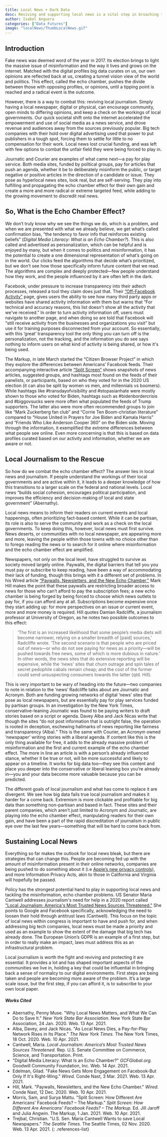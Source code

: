 ```yaml
---
title: Local News + Dark Data 
desc: Reviving and supporting local news is a vital step in broaching the dangerous and growing political divide escalated by rampant misinformation online and off. 
author: Isabel Anguera
categories: ["Data Futures"]
image: "localNews/ThumbLocalNews.gif"
---
```


## Introduction
Fake news was deemed word of the year in 2017. Its election brings to light the massive issue of misinformation and the way it lives and grows on the internet. Matched with the digital profiles big data curates on us, our own opinions are reflected back at us, creating a tunnel vision view of the world and politics. This effect, called the echo chamber, pushes the divide between those with opposing profiles, or opinions, until a tipping point is reached and a radical event is the outcome.

However, there is a way to combat this: reviving local journalism. Simply having a local newspaper, digital or physical, can encourage community, open minds to differing opinions, and keep a check on the workings of local governments. Our quick societal shift onto the internet accelerated the empowerment and use of social media as a news service, and drove revenue and audiences away from the sources previously popular. Big tech companies with their hold over digital advertising used that power to put publishers in a tough spot, forcing them to settle for little to no compensation for their work. Local news lost crucial funding, and was left with few options to combat the unfair field they were being forced to play in.

Journatic and Courier are examples of what came next—a pay for play service. Both media sites, funded by political groups, pay for articles that push an agenda, whether it be to deliberately misinform the public, or target negative or positive articles in the direction of a candidate or issue. They pose as hyperlocal news sites, look real, but are self-serving. They play into fulfilling and propagating the echo chamber effect for their own gain and create a more and more radical or extreme targeted feed, while adding to the growing movement to discredit real news. 

## So, What is the Echo Chamber Effect? 
We don’t truly know why we see the things we do, which is a problem, and when we are presented with what we already believe, we get what’s called confirmation bias, “the tendency to favor info that reinforces existing beliefs” (*Digital Media Literacy: What is an Echo Chamber?*). This is also called and advertised as personalization, which can be helpful and is enjoyed by many, but when it comes to politics and misinformation, it has the potential to create a one dimensional representation of what’s going on in the world. Our clicks feed the algorithms that decide what’s prioritized, but we don’t see how those specifically inform future content that we read. The algorithms are complex and deeply protected—few people understand how they work, and the people influenced by it are often left in the dark. 

Facebook, under pressure to increase transparency into their adtech processes, released a tool they claim does just that. Their [“Off-Facebook Activity”](https://www.facebook.com/off_facebook_activity) page, gives users the ability to see how many third party apps or websites have shared activity information with them but warns that “For technical and accuracy reasons, this list doesn't show all the activity that we've received.” In order to turn activity information off, users must navigate to another page, and when doing so are told that Facebook will “still receive activity from the businesses and organizations you visit” but use it for training purposes disconnected from your account. So essentially, with this ‘great’ transparency tool the only thing you can turn off is the personalization, not the tracking, and the information you do see says nothing to inform users on what kind of activity is being shared, or how it's being used. 

The Markup, in late March started the “Citizen Browser Project” in which they explore the differences between Americans’ Facebook feeds. Their accompanying interactive article [“Split Screen”](https://themarkup.org/citizen-browser/2021/03/11/split-screen?feed=biden_trump) shows snapshots of news articles, suggested groups, and hashtags most found on the feeds of their panelists, or participants, based on who they voted for in the 2020 US election (it can also be split by women vs men, and millennials vs boomers). While hashtags like  #transdayofvisibility and #stopasianhate were mostly shown to those who voted for Biden, hashtags such as #bidenbordercrisis and #biggovsucks were more often what populated the feeds of Trump supporters. The latter also were more often recommended groups to join like “Mark Zuckerberg fan club” and “Corrie Ten Boom-christian literature” compared to “House United in Prayers for Joe Biden and Kamala Harris” and “Friends Who Like Anderson Cooper 360” on the Biden side. Moving through the information, it exemplified the extreme differences between what people see online. Even more concerning is that this is based on data profiles curated based on our activity and information, whether we are aware or not.

## Local Journalism to the Rescue
So how do we combat the echo chamber effect? The answer lies in local news and journalism. If people understand the workings of their local governments and are active within it, it leads to a deeper knowledge of how this transitions to a larger scale on the federal and national levels. Local news “builds social cohesion, encourages political participation, and improves the efficiency and decision-making of local and state government” (Abernathy). 

Local news means to inform their readers on current events and local happenings, often prioritizing fact-based content. While it can be partisan, its role is also to serve the community and work as a check on the local governments. To keep doing this, however, local news must first survive. News deserts, or communities with no local newspaper, are appearing more and more, leaving the people within those towns with no choice other than to forego reading the news or to search for it online where misinformation and the echo chamber effect are amplified. 

Newspapers, not only on the local level, have struggled to survive as society moved largely online. Paywalls, the digital barriers that tell you you must pay or subscribe to keep reading, have been a way of accommodating their lack of funding, though this brings with it a different set of problems. In his Wired article [“Paywalls, Newsletters, and the New Echo Chamber,"](https://www.wired.com/story/paywalls-newsletters-and-the-new-echo-chamber/?fbclid=IwAR2ERHojo-D5heJHEbV5urZQ5ZK6DPV8qdyx596q-Y37C4tTik_GUm6l0Zs) Mark Hill makes the point that these paywalls are restricting broader access to news for those who can’t afford to pay the subscription fees; a new echo chamber is being forged by being forced to choose which news outlets to pay for, if you can afford any at all. Subscriptions become expensive once they start adding up: for more perspectives on an issue or current event, more and more money is required. Hill quotes Damian Radcliffe, a journalism professor at University of Oregon, as he notes two possible outcomes to this effect:

> ‘The first is an increased likelihood that some people’s media diets will become narrower, relying on a smaller breadth of [paid] sources,’ Radcliffe wrote. ‘The second scenario is that people who are priced out of news—or who do not see paying for news as a priority—will be pushed towards free news, some of which is more dubious in nature.’ In other words, the news sites that do extensive reporting will be expensive, while the ‘news' sites that churn outrage and spin tales of secret pedophile cabals remain cheap; and the cost of the former could send unsuspecting consumers towards the latter (qtd. Hill).

This is very important to be wary of heading into the future—two companies to note in relation to the ‘news’ Radcliffe talks about are Journatic and Acronym. Both are funding growing networks of digital ‘news’ sites that pose as local newspapers, but are essentially pay for play services funded by partisan groups. In an investigation by the New York Times, conservative-leaning Journatic was found to be paying writers to draft stories based on a script or agenda. Davey Alba and Jack Nicas write that though the sites “do not post information that is outright false, the operation is rooted in deception, eschewing hallmarks of news reporting like fairness and transparency (Alba).” This is the same with Courier, an Acronym owned ‘newspaper’ writing stories with a liberal agenda. If content like this is the only thing available for free, it adds to the already massive problem of misinformation and the first and current example of the echo chamber effect. The more in line an article is with a person’s already influenced stance, whether it be true or not, will be more successful and likely to appear on a timeline. It works for big data too—they see this content and place you deeper into the conservative or liberal leaning box you’re already in—you and your data become more valuable because you can be predicted. 

The different goals of local journalism and what has come to replace it are divergent. We see how big data fails true local journalism and makes it harder for a come back. Extremism is more clickable and profitable for big data than something non-partisan and based in fact. These sites and their parent companies, which aren’t just limited to Acronym and Journatic, are playing into the echo chamber effect, manipulating readers for their own gain, and have been a part of the rapid discreditation of journalism in public eye over the last few years—something that will be hard to come back from. 

## Sustaining Local News 
Everything so far makes the outlook for local news bleak, but there are strategies that can change this. People are becoming fed up with the amount of misinformation present in their online networks, companies are being pushed to do something about it (i.e [Apple’s new privacy controls](https://www.wired.com/story/ios-app-tracking-transparency-advertising/?redirectURL=https%3A%2F%2Fwww.wired.com%2Fstory%2Fios-app-tracking-transparency-advertising%2F)), and more Information Privacy Acts, akin to those in California and Virginia will hopefully be passed.

Policy has the strongest potential hand to play in supporting local news and tackling the misinformation, echo chamber problems. US Senator Maria Cantwell addresses journalism's need for help in a 2020 report called ["Local Journalism: America's Most Trusted News Sources Threatened."](https://www.cantwell.senate.gov/imo/media/doc/Local%20Journalism%20Report%2010.26.20_430pm.pdf) She points to Google and Facebook specifically, acknowledging the need to loosen their hold through antitrust laws (Cantwell). This focus on the topic of local news within congress is important to have and push for, and when addressing big tech companies, local news must be made a priority and used as an example to show the extent of the damage that big tech has already done. The European Union’s GDPR is an example of a first step, but in order to really make an impact, laws must address this as an infrastructural problem.

Local journalism is worth the fight and reviving and protecting it are essential. It provides a lot and has shaped important aspects of the communities we live in, holding a key that could be influential in bringing back a sense of normalcy to our digital environments. First steps are being taken and people are becoming more aware of the problem. It’s a large scale issue, but the first step, if you can afford it, is to subscribe to your own local paper. 

##### Works Cited

* Abernathy, Penny Muse. "Why Local News Matters, and What We Can Do to Save It." *New York State Bar Association.* New York State Bar Association, 24 Jan. 2020. Web. 13 Apr. 2021.
* Alba, Davey, and Jack Nicas. "As Local News Dies, a Pay-for-Play Network Rises in Its Place." *The New York Times.* The New York Times, 18 Oct. 2020. Web. 10 Apr. 2021.
* Cantwell, Maria. *Local Journalism: America’s Most Trusted News Sources Threatened.* Rep. U.S. Senate Committee on Commerce, Science, and Transportation. Print.
* "Digital Media Literacy: What Is an Echo Chamber?" *GCFGlobal.org.* Goodwill Community Foundation, Inc. Web. 14 Apr. 2021.
* Edelman, Gilad. "Fake News Gets More Engagement on Facebook-But Only If It's Right-Wing." *Wired.* Conde Nast, 3 Mar. 2021. Web. 13 Apr. 2021.
* Hill, Mark. "Paywalls, Newsletters, and the New Echo Chamber." *Wired.* Conde Nast, 12 Dec. 2020. Web. 10 Apr. 2021.
* Morris, Sam, and Surya Mattu. "Split Screen: How Different Are Americans' Facebook Feeds? – The Markup." *Split Screen: How Different Are Americans' Facebook Feeds? – The Markup.* Ed. Jill Jaroff and Julia Angwin. The Markup, 1 Jan. 2021. Web. 10 Apr. 2021.
* Trejbal, Christian. "U.S. Sen. Maria Cantwell Wants to save Local Newspapers." *The Seattle Times.* The Seattle Times, 02 Nov. 2020. Web. 13 Apr. 2021.
{: .references-list}











